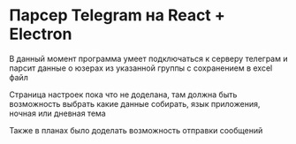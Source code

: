 <h1>Парсер Telegram на React + Electron</h1>
<p>В данный момент программа умеет подключаться к серверу телеграм и парсит данные о юзерах из указанной группы с сохранением в excel файл</p>
<p>Страница настроек пока что не доделана, там должна быть возможность выбрать какие данные собирать, язык приложения, ночная или дневная тема</p>
<p>Также в планах было доделать возможность отправки сообщений</p>
